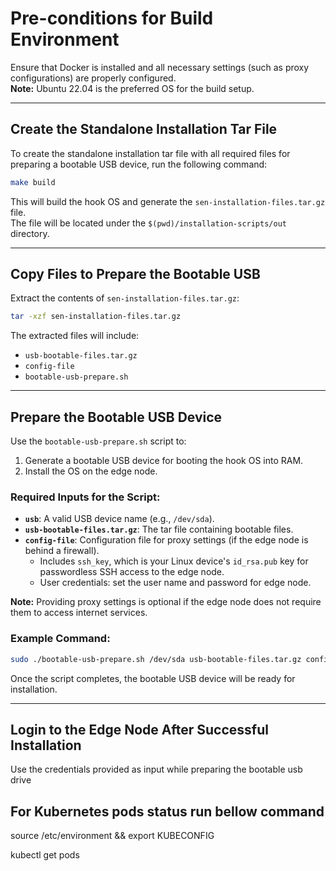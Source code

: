 # Pre-conditions for Build Environment

Ensure that Docker is installed and all necessary settings (such as proxy configurations) are properly configured.  
**Note:** Ubuntu 22.04 is the preferred OS for the build setup.

---

## Create the Standalone Installation Tar File

To create the standalone installation tar file with all required files for preparing a bootable USB device, run the following command:

```bash
make build
```

This will build the hook OS and generate the `sen-installation-files.tar.gz` file.  
The file will be located under the `$(pwd)/installation-scripts/out` directory.

---

## Copy Files to Prepare the Bootable USB

Extract the contents of `sen-installation-files.tar.gz`:

```bash
tar -xzf sen-installation-files.tar.gz
```

The extracted files will include:

- `usb-bootable-files.tar.gz`
- `config-file` 
- `bootable-usb-prepare.sh`
---

## Prepare the Bootable USB Device

Use the `bootable-usb-prepare.sh` script to:

1. Generate a bootable USB device for booting the hook OS into RAM.
2. Install the OS on the edge node.

### Required Inputs for the Script:

- **`usb`**: A valid USB device name (e.g., `/dev/sda`).
- **`usb-bootable-files.tar.gz`**: The tar file containing bootable files.
- **`config-file`**: Configuration file for proxy settings (if the edge node is behind a firewall).  
    - Includes `ssh_key`, which is your Linux device's `id_rsa.pub` key for passwordless SSH access to the edge node.
    - User credentials: set the user name and password for edge node.

**Note:** Providing proxy settings is optional if the edge node does not require them to access internet services.

### Example Command:

```bash
sudo ./bootable-usb-prepare.sh /dev/sda usb-bootable-files.tar.gz config-file
```

Once the script completes, the bootable USB device will be ready for installation.

---

## Login to the Edge Node After Successful Installation

Use the credentials provided as input while preparing the bootable usb drive

## For Kubernetes pods status run bellow command

source /etc/environment && export KUBECONFIG

kubectl get pods 
